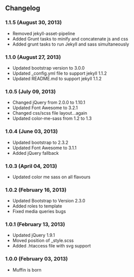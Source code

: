 Changelog
------------

### 1.1.5 (August 30, 2013)

* Removed jekyll-asset-pipeline
* Added Grunt tasks to minify and concatenate js and css
* Added grunt tasks to run Jekyll and sass simultaneously 


### 1.1.0 (August 27, 2013)

* Updated bootstrap version to 3.0.0
* Updated _config.yml file to support jekyll 1.1.2
* Updated README.md to support jekyll 1.1.2


### 1.0.5 (July 09, 2013)

* Changed jQuery from 2.0.0 to 1.10.1
* Updated Font Awesome to 3.2.1
* Changed css/scss file layout...again
* Updated color-me-sass from 1.2 to 1.3


### 1.0.4 (June 03, 2013)

* Updated bootstrap to 2.3.2
* Updated Font Awesome to 3.1.1
* Added jQuery fallback


### 1.0.3 (April 04, 2013)

* Updated color me sass on all flavours


### 1.0.2 (February 16, 2013)

* Updated Bootstrap to Version 2.3.0
* Added roles to template
* Fixed media queries bugs


### 1.0.1 (February 13, 2013)

* Updated jQuery 1.9.1
* Moved position of _style.scss
* Added .htaccess file with svg support


### 1.0.0 (February 03, 2013)

* Muffin is born
